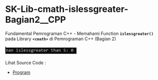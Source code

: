 # SK-Lib-cmath-islessgreater-Bagian2__CPP
Fundamental Pemrograman C++ - Memahami Function <code><b>islessgreater()</b></code> pada Library <code><b>&lt;cmath></b></code> di Pemrograman C++ (Bagian 2)<br><br>
<img src="https://github.com/RizkyKhapidsyah/SK-Lib-cmath-islessgreater-Bagian2__CPP/blob/master/SK-Lib-cmath-islessgreater-Bagian2__CPP/result/001.PNG"><br><br>
Lihat Source Code : <br>
- <a href="https://github.com/RizkyKhapidsyah/SK-Lib-cmath-islessgreater-Bagian2__CPP/blob/master/SK-Lib-cmath-islessgreater-Bagian2__CPP/Source.cpp">Program</a>
